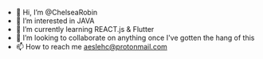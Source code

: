 - 👋 Hi, I’m @ChelseaRobin
- 👀 I’m interested in JAVA
- 🌱 I’m currently learning REACT.js & Flutter
- 💞️ I’m looking to collaborate on anything once I've gotten the hang of this
- 📫 How to reach me aeslehc@protonmail.com

<!---
ChelseaRobin/ChelseaRobin is a ✨ special ✨ repository because its `README.md` (this file) appears on your GitHub profile.
You can click the Preview link to take a look at your changes.
--->
